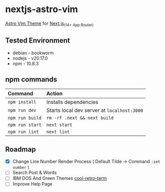 # nextjs-astro-vim

[Astro Vim Theme](https://github.com/albertoperdomo2/astro-vim) for [Next.js](https://nextjs.org/)<sub>(14+ App Router)</sub>

## Tested Environment

- debian - bookworm
- nodejs - v20.17.0
- npm - 10.8.3

## npm commands

| Command                | Action                                             |
| :--------------------- | :------------------------------------------------- |
| `npm install`          | Installs dependencies                              |
| `npm run dev`          | Starts local dev server at `localhost:3000`        |
| `npm run build`        | `rm -rf .next && next build`                       |
| `npm run start`        | `next start`                                       |
| `npm run lint`         | `next lint`                                        |

## Roadmap

- [x] Change Line Number Render Process ( Default Tilde -> Command `:set number` )
- [ ] Search Post & Words
- [ ] IBM DOS And Green Themes [cool-retro-term](https://github.com/Swordfish90/cool-retro-term)
- [ ] Improve Help Page

